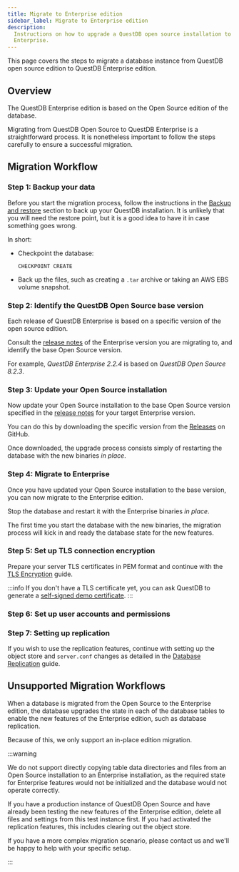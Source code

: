 ```yaml
---
title: Migrate to Enterprise edition
sidebar_label: Migrate to Enterprise edition
description:
  Instructions on how to upgrade a QuestDB open source installation to QuestDB
  Enterprise.
---
```


This page covers the steps to migrate a database instance from QuestDB open
source edition to QuestDB Enterprise edition.

## Overview

The QuestDB Enterprise edition is based on the Open Source edition of the
database.

Migrating from QuestDB Open Source to QuestDB Enterprise is a straightforward
process. It is nonetheless important to follow the steps carefully to ensure a
successful migration.

## Migration Workflow

### Step 1: Backup your data

Before you start the migration process, follow the instructions in the
[Backup and restore](/docs/operations/backup/) section to back up your QuestDB
installation. It is unlikely that you will need the restore point, but it is
a good idea to have it in case something goes wrong.

In short:

* Checkpoint the database:
  ```questdb-sql
  CHECKPOINT CREATE
  ```

* Back up the files, such as creating a `.tar` archive or taking an AWS EBS
  volume snapshot.


### Step 2: Identify the QuestDB Open Source base version

Each release of QuestDB Enterprise is based on a specific version of the open
source edition.

Consult the [release notes](https://questdb.com/release-notes/?type=enterprise)
of the Enterprise version you are migrating to, and identify the base Open
Source version.

For example, _QuestDB Enterprise 2.2.4_ is based on _QuestDB Open Source 8.2.3_.

### Step 3: Update your Open Source installation

Now update your Open Source installation to the base Open Source version
specified in the
[release notes](https://questdb.com/release-notes/?type=enterprise)
for your target Enterprise version.

You can do this by downloading the specific version from the
[Releases](https://github.com/questdb/questdb/releases) on GitHub.

Once downloaded, the upgrade process consists simply of restarting the database
with the new binaries _in place_.

### Step 4: Migrate to Enterprise

Once you have updated your Open Source installation to the base version, you
can now migrate to the Enterprise edition.

Stop the database and restart it with the Enterprise binaries _in place_.

The first time you start the database with the new binaries, the migration
process will kick in and ready the database state for the new features.

### Step 5: Set up TLS connection encryption

Prepare your server TLS certificates in PEM format and continue with the
[TLS Encryption](/docs/operations/tls/) guide.

:::info
If you don't have a TLS certificate yet, you can ask QuestDB to
generate a
[self-signed demo certificate](/docs/operations/tls/#demo-certificates).
:::

### Step 6: Set up user accounts and permissions


### Step 7: Setting up replication

If you wish to use the replication features, continue with setting up the
object store and `server.conf` changes as detailed in the
[Database Replication](/docs/operations/replication/) guide.

## Unsupported Migration Workflows

When a database is migrated from the Open Source to the Enterprise edition, the
database upgrades the state in each of the database tables to enable the new
features of the Enterprise edition, such as database replication.

Because of this, we only support an in-place edition migration.

:::warning

We do not support directly copying table data directories and files from an Open
Source installation to an Enterprise installation, as the required state for
Enterprise features would not be initialized and the database would not operate
correctly.

If you have a production instance of QuestDB Open Source and have already been 
testing the new features of the Enterprise edition, delete all files and
settings from this test instance first. If you had activated the replication
features, this includes clearing out the object store.

If you have a more complex migration scenario, please contact us and we'll be
happy to help with your specific setup.

:::
